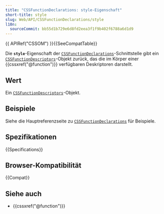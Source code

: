 ```yaml
---
title: "CSSFunctionDeclarations: style-Eigenschaft"
short-title: style
slug: Web/API/CSSFunctionDeclarations/style
l10n:
  sourceCommit: bb55d1b729e6d8fd2eea3f1f9b402f6788a6d1d9
---
```


{{ APIRef("CSSOM") }}{{SeeCompatTable}}

Die **`style`**-Eigenschaft der [`CSSFunctionDeclarations`](/de/docs/Web/API/CSSFunctionDeclarations)-Schnittstelle gibt ein [`CSSFunctionDescriptors`](/de/docs/Web/API/CSSFunctionDescriptors)-Objekt zurück, das die im Körper einer {{cssxref("@function")}} verfügbaren Deskriptoren darstellt.

## Wert

Ein [`CSSFunctionDescriptors`](/de/docs/Web/API/CSSFunctionDescriptors)-Objekt.

## Beispiele

Siehe die Hauptreferenzseite zu [`CSSFunctionDeclarations`](/de/docs/Web/API/CSSFunctionDeclarations) für Beispiele.

## Spezifikationen

{{Specifications}}

## Browser-Kompatibilität

{{Compat}}

## Siehe auch

- {{cssxref("@function")}}
